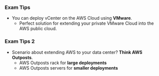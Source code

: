 ### Exam Tips

* You can deploy vCenter on the AWS Cloud using **VMware**.
    * Perfect solution for extending your private VMware Cloud into the AWS public cloud.

### Exam Tips 2

* Scenario about extending AWS to your data center? **Think AWS Outposts**.
    * AWS Outposts rack for **large deployments**
    * AWS Outposts servers for **smaller deployments**